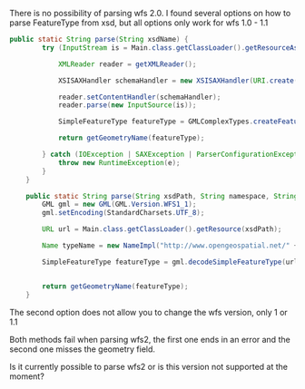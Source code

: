 There is no possibility of parsing wfs 2.0. I found several options on how to parse 
FeatureType from xsd, but all options only work for wfs 1.0 - 1.1

```java
public static String parse(String xsdName) {
        try (InputStream is = Main.class.getClassLoader().getResourceAsStream(xsdName)) {

            XMLReader reader = getXMLReader();

            XSISAXHandler schemaHandler = new XSISAXHandler(URI.create("test"));

            reader.setContentHandler(schemaHandler);
            reader.parse(new InputSource(is));

            SimpleFeatureType featureType = GMLComplexTypes.createFeatureType(schemaHandler.getSchema().getElements()[0]);

            return getGeometryName(featureType);

        } catch (IOException | SAXException | ParserConfigurationException e) {
            throw new RuntimeException(e);
        }
    }

    public static String parse(String xsdPath, String namespace, String local) throws IOException {
        GML gml = new GML(GML.Version.WFS1_1);
        gml.setEncoding(StandardCharsets.UTF_8);

        URL url = Main.class.getClassLoader().getResource(xsdPath);

        Name typeName = new NameImpl("http://www.opengeospatial.net/" + namespace, local);

        SimpleFeatureType featureType = gml.decodeSimpleFeatureType(url, typeName);


        return getGeometryName(featureType);
    }
```

The second option does not allow you to change the wfs version, only 1 or 1.1


Both methods fail when parsing wfs2, the first one ends in an error and the second one misses the geometry field.

Is it currently possible to parse wfs2 or is this version not supported at the moment?